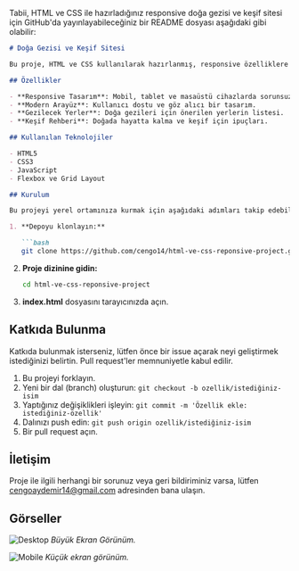 Tabii, HTML ve CSS ile hazırladığınız responsive doğa gezisi ve keşif sitesi için GitHub'da yayınlayabileceğiniz bir README dosyası aşağıdaki gibi olabilir:

```markdown
# Doğa Gezisi ve Keşif Sitesi

Bu proje, HTML ve CSS kullanılarak hazırlanmış, responsive özelliklere sahip bir doğa gezisi ve keşif sitesidir. Amacı, doğa severlerin keşif yapmasını ve doğa gezilerini planlamasını kolaylaştırmaktır.

## Özellikler

- **Responsive Tasarım**: Mobil, tablet ve masaüstü cihazlarda sorunsuz çalışır.
- **Modern Arayüz**: Kullanıcı dostu ve göz alıcı bir tasarım.
- **Gezilecek Yerler**: Doğa gezileri için önerilen yerlerin listesi.
- **Keşif Rehberi**: Doğada hayatta kalma ve keşif için ipuçları.

## Kullanılan Teknolojiler

- HTML5
- CSS3
- JavaScript
- Flexbox ve Grid Layout

## Kurulum

Bu projeyi yerel ortamınıza kurmak için aşağıdaki adımları takip edebilirsiniz:

1. **Depoyu klonlayın:**

   ```bash
   git clone https://github.com/cengo14/html-ve-css-reponsive-project.git
   ```

2. **Proje dizinine gidin:**

   ```bash
   cd html-ve-css-reponsive-project
   ```

3. **index.html** dosyasını tarayıcınızda açın.

## Katkıda Bulunma

Katkıda bulunmak isterseniz, lütfen önce bir issue açarak neyi geliştirmek istediğinizi belirtin. Pull request'ler memnuniyetle kabul edilir.

1. Bu projeyi forklayın.
2. Yeni bir dal (branch) oluşturun: `git checkout -b ozellik/istediğiniz-isim`
3. Yaptığınız değişiklikleri işleyin: `git commit -m 'Özellik ekle: istediğiniz-özellik'`
4. Dalınızı push edin: `git push origin ozellik/istediğiniz-isim`
5. Bir pull request açın.


## İletişim

Proje ile ilgili herhangi bir sorunuz veya geri bildiriminiz varsa, lütfen [cengoaydemir14@gmail.com](mailto:cengoaydemir14@gmail.com) adresinden bana ulaşın.

## Görseller

![Desktop](desktop.gif)
*Büyük Ekran Görünüm.*

![Mobile](mobile.gif)
*Küçük ekran görünüm.*
